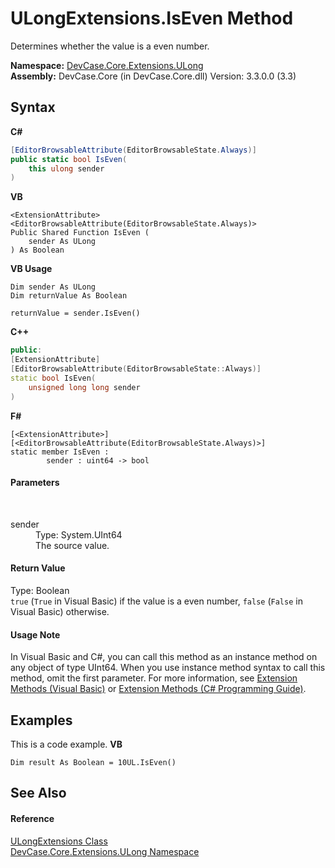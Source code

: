 # ULongExtensions.IsEven Method 
 

Determines whether the value is a even number.

**Namespace:**&nbsp;<a href="N_DevCase_Core_Extensions_ULong">DevCase.Core.Extensions.ULong</a><br />**Assembly:**&nbsp;DevCase.Core (in DevCase.Core.dll) Version: 3.3.0.0 (3.3)

## Syntax

**C#**<br />
``` C#
[EditorBrowsableAttribute(EditorBrowsableState.Always)]
public static bool IsEven(
	this ulong sender
)
```

**VB**<br />
``` VB
<ExtensionAttribute>
<EditorBrowsableAttribute(EditorBrowsableState.Always)>
Public Shared Function IsEven ( 
	sender As ULong
) As Boolean
```

**VB Usage**<br />
``` VB Usage
Dim sender As ULong
Dim returnValue As Boolean

returnValue = sender.IsEven()
```

**C++**<br />
``` C++
public:
[ExtensionAttribute]
[EditorBrowsableAttribute(EditorBrowsableState::Always)]
static bool IsEven(
	unsigned long long sender
)
```

**F#**<br />
``` F#
[<ExtensionAttribute>]
[<EditorBrowsableAttribute(EditorBrowsableState.Always)>]
static member IsEven : 
        sender : uint64 -> bool 

```


#### Parameters
&nbsp;<dl><dt>sender</dt><dd>Type: System.UInt64<br />The source value.</dd></dl>

#### Return Value
Type: Boolean<br />`true` (`True` in Visual Basic) if the value is a even number, `false` (`False` in Visual Basic) otherwise.

#### Usage Note
In Visual Basic and C#, you can call this method as an instance method on any object of type UInt64. When you use instance method syntax to call this method, omit the first parameter. For more information, see <a href="https://docs.microsoft.com/dotnet/visual-basic/programming-guide/language-features/procedures/extension-methods">Extension Methods (Visual Basic)</a> or <a href="https://docs.microsoft.com/dotnet/csharp/programming-guide/classes-and-structs/extension-methods">Extension Methods (C# Programming Guide)</a>.

## Examples
This is a code example. 
**VB**<br />
``` VB
Dim result As Boolean = 10UL.IsEven()
```


## See Also


#### Reference
<a href="T_DevCase_Core_Extensions_ULong_ULongExtensions">ULongExtensions Class</a><br /><a href="N_DevCase_Core_Extensions_ULong">DevCase.Core.Extensions.ULong Namespace</a><br />